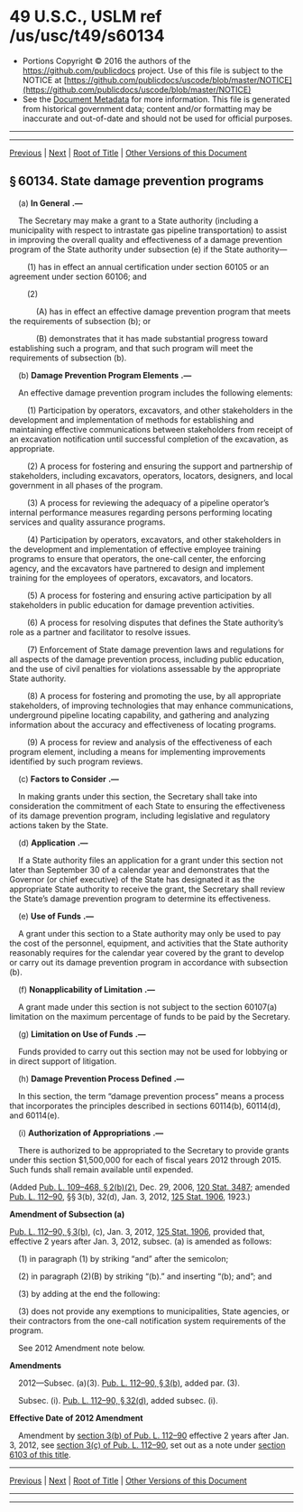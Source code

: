 ---
---

# 49 U.S.C., USLM ref /us/usc/t49/s60134

* Portions Copyright © 2016 the authors of the https://github.com/publicdocs project.
  Use of this file is subject to the NOTICE at [https://github.com/publicdocs/uscode/blob/master/NOTICE](https://github.com/publicdocs/uscode/blob/master/NOTICE)
* See the [Document Metadata](././../../../../..//README.md) for more information.
  This file is generated from historical government data; content and/or formatting may be inaccurate and out-of-date and should not be used for official purposes.

----------
----------

[Previous](./../../../../..//us/usc/t49/stVIII/ch601/m__us_usc_t49_s60133.md) | [Next](./../../../../..//us/usc/t49/stVIII/ch601/m__us_usc_t49_s60135.md) | [Root of Title](./../../../../../) | [Other Versions of this Document](https://publicdocs.github.io/go/links?ns=uslm&ref=%2Fus%2Fusc%2Ft49%2Fs60134)

## § 60134. State damage prevention programs

    (a)  __In General__  __.—__ 

    The Secretary may make a grant to a State authority (including a municipality with respect to intrastate gas pipeline transportation) to assist in improving the overall quality and effectiveness of a damage prevention program of the State authority under subsection (e) if the State authority—

        (1) has in effect an annual certification under section 60105 or an agreement under section 60106; and

        (2)

            (A) has in effect an effective damage prevention program that meets the requirements of subsection (b); or

            (B) demonstrates that it has made substantial progress toward establishing such a program, and that such program will meet the requirements of subsection (b).

    (b)  __Damage Prevention Program Elements__  __.—__ 

    An effective damage prevention program includes the following elements:

        (1) Participation by operators, excavators, and other stakeholders in the development and implementation of methods for establishing and maintaining effective communications between stakeholders from receipt of an excavation notification until successful completion of the excavation, as appropriate.

        (2) A process for fostering and ensuring the support and partnership of stakeholders, including excavators, operators, locators, designers, and local government in all phases of the program.

        (3) A process for reviewing the adequacy of a pipeline operator’s internal performance measures regarding persons performing locating services and quality assurance programs.

        (4) Participation by operators, excavators, and other stakeholders in the development and implementation of effective employee training programs to ensure that operators, the one-call center, the enforcing agency, and the excavators have partnered to design and implement training for the employees of operators, excavators, and locators.

        (5) A process for fostering and ensuring active participation by all stakeholders in public education for damage prevention activities.

        (6) A process for resolving disputes that defines the State authority’s role as a partner and facilitator to resolve issues.

        (7) Enforcement of State damage prevention laws and regulations for all aspects of the damage prevention process, including public education, and the use of civil penalties for violations assessable by the appropriate State authority.

        (8) A process for fostering and promoting the use, by all appropriate stakeholders, of improving technologies that may enhance communications, underground pipeline locating capability, and gathering and analyzing information about the accuracy and effectiveness of locating programs.

        (9) A process for review and analysis of the effectiveness of each program element, including a means for implementing improvements identified by such program reviews.

    (c)  __Factors to Consider__  __.—__ 

    In making grants under this section, the Secretary shall take into consideration the commitment of each State to ensuring the effectiveness of its damage prevention program, including legislative and regulatory actions taken by the State.

    (d)  __Application__  __.—__ 

    If a State authority files an application for a grant under this section not later than September 30 of a calendar year and demonstrates that the Governor (or chief executive) of the State has designated it as the appropriate State authority to receive the grant, the Secretary shall review the State’s damage prevention program to determine its effectiveness.

    (e)  __Use of Funds__  __.—__ 

    A grant under this section to a State authority may only be used to pay the cost of the personnel, equipment, and activities that the State authority reasonably requires for the calendar year covered by the grant to develop or carry out its damage prevention program in accordance with subsection (b).

    (f)  __Nonapplicability of Limitation__  __.—__ 

    A grant made under this section is not subject to the section 60107(a) limitation on the maximum percentage of funds to be paid by the Secretary.

    (g)  __Limitation on Use of Funds__  __.—__ 

    Funds provided to carry out this section may not be used for lobbying or in direct support of litigation.

    (h)  __Damage Prevention Process Defined__  __.—__ 

    In this section, the term “damage prevention process” means a process that incorporates the principles described in sections 60114(b), 60114(d), and 60114(e).

    (i)  __Authorization of Appropriations__  __.—__ 

    There is authorized to be appropriated to the Secretary to provide grants under this section $1,500,000 for each of fiscal years 2012 through 2015. Such funds shall remain available until expended.

(Added [Pub. L. 109–468, § 2(b)(2)][/us/pl/109/468/s2/b/2], Dec. 29, 2006, [120 Stat. 3487][/us/stat/120/3487]; amended [Pub. L. 112–90][/us/pl/112/90], §§ 3(b), 32(d), Jan. 3, 2012, [125 Stat. 1906][/us/stat/125/1906], 1923.)

 __Amendment of Subsection (a)__ 

[Pub. L. 112–90, § 3(b)][/us/pl/112/90/s3/b], (c), Jan. 3, 2012, [125 Stat. 1906][/us/stat/125/1906], provided that, effective 2 years after Jan. 3, 2012, subsec. (a) is amended as follows:

    (1) in paragraph (1) by striking “and” after the semicolon;

    (2) in paragraph (2)(B) by striking “(b).” and inserting “(b); and”; and

    (3) by adding at the end the following:

    (3) does not provide any exemptions to municipalities, State agencies, or their contractors from the one-call notification system requirements of the program.

    See 2012 Amendment note below.

 __Amendments__ 

    2012—Subsec. (a)(3). [Pub. L. 112–90, § 3(b)][/us/pl/112/90/s3/b], added par. (3).

    Subsec. (i). [Pub. L. 112–90, § 32(d)][/us/pl/112/90/s32/d], added subsec. (i).

 __Effective Date of 2012 Amendment__ 

    Amendment by [section 3(b) of Pub. L. 112–90][/us/pl/112/90/s3/b] effective 2 years after Jan. 3, 2012, see [section 3(c) of Pub. L. 112–90][/us/pl/112/90/s3/c], set out as a note under [section 6103 of this title][/us/usc/t49/s6103].

----------

[Previous](./../../../../..//us/usc/t49/stVIII/ch601/m__us_usc_t49_s60133.md) | [Next](./../../../../..//us/usc/t49/stVIII/ch601/m__us_usc_t49_s60135.md) | [Root of Title](./../../../../../) | [Other Versions of this Document](https://publicdocs.github.io/go/links?ns=uslm&ref=%2Fus%2Fusc%2Ft49%2Fs60134)

----------
----------

[/us/pl/109/468/s2/b/2]: https://publicdocs.github.io/go/links?ns=uslm&ref=%2Fus%2Fpl%2F109%2F468%2Fs2%2Fb%2F2
[/us/stat/120/3487]: https://publicdocs.github.io/go/links?ns=uslm&ref=%2Fus%2Fstat%2F120%2F3487
[/us/pl/112/90]: https://publicdocs.github.io/go/links?ns=uslm&ref=%2Fus%2Fpl%2F112%2F90
[/us/stat/125/1906]: https://publicdocs.github.io/go/links?ns=uslm&ref=%2Fus%2Fstat%2F125%2F1906
[/us/pl/112/90/s3/b]: https://publicdocs.github.io/go/links?ns=uslm&ref=%2Fus%2Fpl%2F112%2F90%2Fs3%2Fb
[/us/stat/125/1906]: https://publicdocs.github.io/go/links?ns=uslm&ref=%2Fus%2Fstat%2F125%2F1906
[/us/pl/112/90/s3/b]: https://publicdocs.github.io/go/links?ns=uslm&ref=%2Fus%2Fpl%2F112%2F90%2Fs3%2Fb
[/us/pl/112/90/s32/d]: https://publicdocs.github.io/go/links?ns=uslm&ref=%2Fus%2Fpl%2F112%2F90%2Fs32%2Fd
[/us/pl/112/90/s3/b]: https://publicdocs.github.io/go/links?ns=uslm&ref=%2Fus%2Fpl%2F112%2F90%2Fs3%2Fb
[/us/pl/112/90/s3/c]: https://publicdocs.github.io/go/links?ns=uslm&ref=%2Fus%2Fpl%2F112%2F90%2Fs3%2Fc
[/us/usc/t49/s6103]: https://publicdocs.github.io/go/links?ns=uslm&ref=%2Fus%2Fusc%2Ft49%2Fs6103


